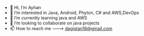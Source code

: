- 👋 Hi, I’m Ayhan
- 👀 I’m interested in Java, Android, Phyton, C# and AWS,DevOps
- 🌱 I’m currently learning java and AWS
- 💞️ I’m looking to collaborate on java projects
- 📫 How to reach me ---> dagistan18@gmail.com

<!---
abbabe/abbabe is a ✨ special ✨ repository because its `README.md` (this file) appears on your GitHub profile.
You can click the Preview link to take a look at your changes.
--->
